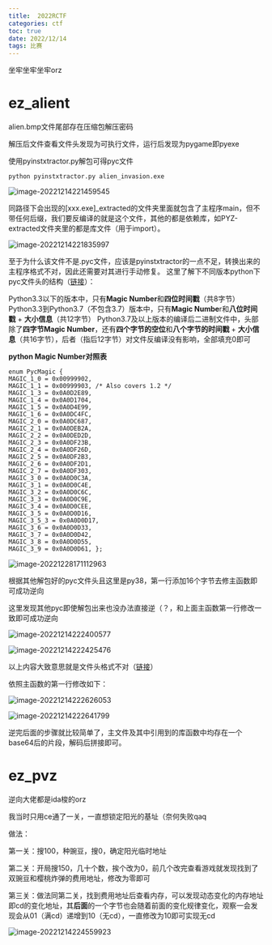 ```yaml
---
title:  2022RCTF
categories: ctf
toc: true
date: 2022/12/14
tags: 比赛
---
```

坐牢坐牢坐牢orz

# ez_alient

alien.bmp文件尾部存在压缩包解压密码

解压后文件查看文件头发现为可执行文件，运行后发现为pygame即pyexe

使用pyinstxtractor.py解包可得pyc文件

```she
python pyinstxtractor.py alien_invasion.exe
```



![image-20221214221459545](https://picture-1312836458.cos.ap-beijing.myqcloud.com/img/image-20221214221459545.png)

同路径下会出现的[xxx.exe]_extracted的文件夹里面就包含了主程序main，但不带任何后缀，我们要反编译的就是这个文件，其他的都是依赖库，如PYZ-extracted文件夹里的都是库文件（用于import）。

![image-20221214221835997](https://picture-1312836458.cos.ap-beijing.myqcloud.com/img/image-20221214221835997.png)

至于为什么该文件不是.pyc文件，应该是pyinstxtractor的一点不足，转换出来的主程序格式不对，因此还需要对其进行手动修复。
这里了解下不同版本python下pyc文件头的结构（[链接](https://blog.csdn.net/Zheng__Huang/article/details/112380221)）：

Python3.3以下的版本中，只有**Magic Number**和**四位时间戳**（共8字节）
Python3.3到Python3.7（不包含3.7）版本中，只有**Magic Numbe**r和**八位时间戳** + **大小信息**（共12字节）
Python3.7及以上版本的编译后二进制文件中，头部除了**四字节Magic Number**，还有**四个字节的空位**和**八个字节的时间戳** + **大小信息**（共16字节），后者（指后12字节）对文件反编译没有影响，全部填充0即可

**python Magic Number对照表**

```she
enum PycMagic {    
MAGIC_1_0 = 0x00999902,    
MAGIC_1_1 = 0x00999903, /* Also covers 1.2 */    
MAGIC_1_3 = 0x0A0D2E89,    
MAGIC_1_4 = 0x0A0D1704,    
MAGIC_1_5 = 0x0A0D4E99,    
MAGIC_1_6 = 0x0A0DC4FC,     
MAGIC_2_0 = 0x0A0DC687,    
MAGIC_2_1 = 0x0A0DEB2A,    
MAGIC_2_2 = 0x0A0DED2D,    
MAGIC_2_3 = 0x0A0DF23B,    
MAGIC_2_4 = 0x0A0DF26D,    
MAGIC_2_5 = 0x0A0DF2B3,    
MAGIC_2_6 = 0x0A0DF2D1,    
MAGIC_2_7 = 0x0A0DF303,     
MAGIC_3_0 = 0x0A0D0C3A,    
MAGIC_3_1 = 0x0A0D0C4E,    
MAGIC_3_2 = 0x0A0D0C6C,    
MAGIC_3_3 = 0x0A0D0C9E,    
MAGIC_3_4 = 0x0A0D0CEE,    
MAGIC_3_5 = 0x0A0D0D16,    
MAGIC_3_5_3 = 0x0A0D0D17,    
MAGIC_3_6 = 0x0A0D0D33,    
MAGIC_3_7 = 0x0A0D0D42,    
MAGIC_3_8 = 0x0A0D0D55,    
MAGIC_3_9 = 0x0A0D0D61, };
```

![image-20221228171112963](https://picture-1312836458.cos.ap-beijing.myqcloud.com/img/image-20221228171112963.png)

根据其他解包好的pyc文件头且这里是py38，第一行添加16个字节去修主函数即可成功逆向

这里发现其他pyc即使解包出来也没办法直接逆（？，和上面主函数第一行修改一致即可成功逆向

![image-20221214222400577](https://picture-1312836458.cos.ap-beijing.myqcloud.com/img/image-20221214222400577.png)

![image-20221214222425476](https://picture-1312836458.cos.ap-beijing.myqcloud.com/img/image-20221214222425476.png)

以上内容大致意思就是文件头格式不对（[链接](https://blog.csdn.net/weixin_43335392/article/details/125124297)）

依照主函数的第一行修改如下：

![image-20221214222626053](https://picture-1312836458.cos.ap-beijing.myqcloud.com/img/image-20221214222626053.png)

![image-20221214222641799](https://picture-1312836458.cos.ap-beijing.myqcloud.com/img/image-20221214222641799.png)

逆完后面的步骤就比较简单了，主文件及其中引用到的库函数中均存在一个base64后的片段，解码后拼接即可。

# ez_pvz

逆向大佬都是ida梭的orz

我当时只用ce通了一关，一直想锁定阳光的基址（奈何失败qaq

做法：

第一关：搜100，种豌豆，搜0，确定阳光临时地址

第二关：开局搜150，几十个数，挨个改为0，前几个改完查看游戏就发现找到了双豌豆和樱桃炸弹的费用地址，修改为零即可

第三关：做法同第二关，找到费用地址后查看内存，可以发现动态变化的内存地址即cd的变化地址，其**后面**的一个字节也会随着前面的变化规律变化，观察一会发现会从01（满cd）递增到10（无cd），一直修改为10即可实现无cd

![image-20221214224559923](https://picture-1312836458.cos.ap-beijing.myqcloud.com/img/image-20221214224559923.png)
